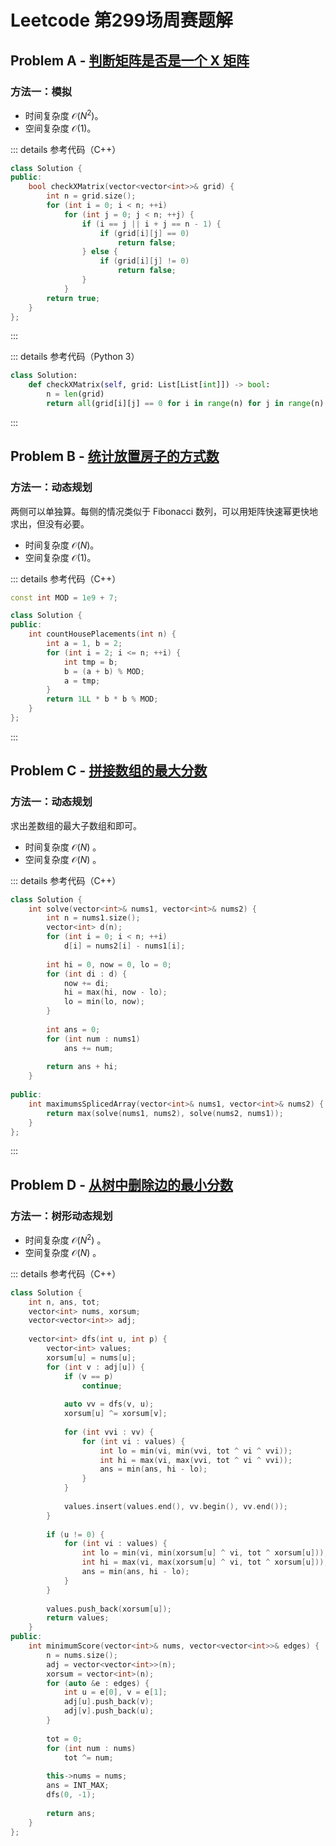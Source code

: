 # Leetcode 第299场周赛题解

## Problem A - [判断矩阵是否是一个 X 矩阵](https://leetcode.cn/problems/check-if-matrix-is-x-matrix/)

### 方法一：模拟

- 时间复杂度 $\mathcal{O}(N^2)$。
- 空间复杂度 $\mathcal{O}(1)$。

::: details 参考代码（C++）

```cpp
class Solution {
public:
    bool checkXMatrix(vector<vector<int>>& grid) {
        int n = grid.size();
        for (int i = 0; i < n; ++i)
            for (int j = 0; j < n; ++j) {
                if (i == j || i + j == n - 1) {
                    if (grid[i][j] == 0)
                        return false;
                } else {
                    if (grid[i][j] != 0)
                        return false;
                }
            }
        return true;
    }
};
```

:::

::: details 参考代码（Python 3）

```python
class Solution:
    def checkXMatrix(self, grid: List[List[int]]) -> bool:
        n = len(grid)
        return all(grid[i][j] == 0 for i in range(n) for j in range(n) if i + j != n - 1 and i != j) and all(grid[i][j] != 0 for i in range(n) for j in range(n) if i + j == n - 1 or i == j)
```

:::

## Problem B - [统计放置房子的方式数](https://leetcode.cn/problems/count-number-of-ways-to-place-houses/)

### 方法一：动态规划

两侧可以单独算。每侧的情况类似于 Fibonacci 数列，可以用矩阵快速幂更快地求出，但没有必要。

- 时间复杂度 $\mathcal{O}(N)$。
- 空间复杂度 $\mathcal{O}(1)$。

::: details 参考代码（C++）

```cpp
const int MOD = 1e9 + 7;

class Solution {
public:
    int countHousePlacements(int n) {
        int a = 1, b = 2;
        for (int i = 2; i <= n; ++i) {
            int tmp = b;
            b = (a + b) % MOD;
            a = tmp;
        }
        return 1LL * b * b % MOD;
    }
};
```

:::

## Problem C - [拼接数组的最大分数](https://leetcode.cn/problems/maximum-score-of-spliced-array/)

### 方法一：动态规划

求出差数组的最大子数组和即可。

- 时间复杂度 $\mathcal{O}(N)$ 。
- 空间复杂度 $\mathcal{O}(N)$ 。

::: details 参考代码（C++）

```cpp
class Solution {
    int solve(vector<int>& nums1, vector<int>& nums2) {
        int n = nums1.size();
        vector<int> d(n);
        for (int i = 0; i < n; ++i)
            d[i] = nums2[i] - nums1[i];
        
        int hi = 0, now = 0, lo = 0;
        for (int di : d) {
            now += di;
            hi = max(hi, now - lo);
            lo = min(lo, now);
        }
        
        int ans = 0;
        for (int num : nums1)
            ans += num;
        
        return ans + hi;
    }
    
public:
    int maximumsSplicedArray(vector<int>& nums1, vector<int>& nums2) {
        return max(solve(nums1, nums2), solve(nums2, nums1));
    }
};
```

:::

## Problem D - [从树中删除边的最小分数](https://leetcode.cn/problems/minimum-score-after-removals-on-a-tree/)

### 方法一：树形动态规划

- 时间复杂度 $\mathcal{O}(N^2)$ 。
- 空间复杂度 $\mathcal{O}(N)$ 。

::: details 参考代码（C++）

```cpp
class Solution {
    int n, ans, tot;
    vector<int> nums, xorsum;
    vector<vector<int>> adj;
    
    vector<int> dfs(int u, int p) {
        vector<int> values;
        xorsum[u] = nums[u];
        for (int v : adj[u]) {
            if (v == p)
                continue;
            
            auto vv = dfs(v, u);
            xorsum[u] ^= xorsum[v];
            
            for (int vvi : vv) {
                for (int vi : values) {
                    int lo = min(vi, min(vvi, tot ^ vi ^ vvi));                        
                    int hi = max(vi, max(vvi, tot ^ vi ^ vvi));
                    ans = min(ans, hi - lo);
                }
            }
            
            values.insert(values.end(), vv.begin(), vv.end());
        }
        
        if (u != 0) {
            for (int vi : values) {
                int lo = min(vi, min(xorsum[u] ^ vi, tot ^ xorsum[u]));           
                int hi = max(vi, max(xorsum[u] ^ vi, tot ^ xorsum[u]));
                ans = min(ans, hi - lo);
            }
        }
        
        values.push_back(xorsum[u]);
        return values;
    }
public:
    int minimumScore(vector<int>& nums, vector<vector<int>>& edges) {
        n = nums.size();
        adj = vector<vector<int>>(n);
        xorsum = vector<int>(n);
        for (auto &e : edges) {
            int u = e[0], v = e[1];
            adj[u].push_back(v);
            adj[v].push_back(u);
        }
        
        tot = 0;
        for (int num : nums)
            tot ^= num;
        
        this->nums = nums;
        ans = INT_MAX;
        dfs(0, -1);
        
        return ans;
    }
};
```

<Utterances />
